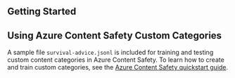 ## Getting Started

## Using Azure Content Safety Custom Categories

A sample file `survival-advice.jsonl` is included for training and testing custom content categories in Azure Content Safety. To learn how to create and train custom categories, see the [Azure Content Safety quickstart guide](https://learn.microsoft.com/en-us/azure/ai-services/content-safety/quickstart-custom-categories).
